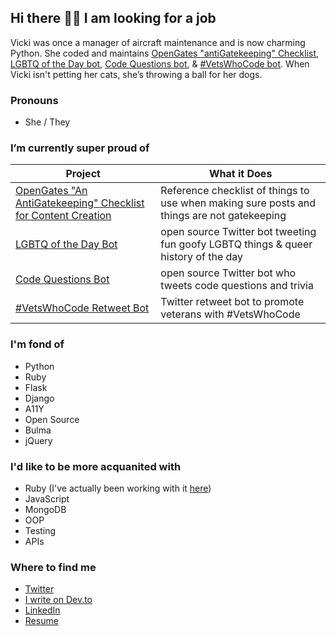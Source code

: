 ## Hi there 👋🏻 I am looking for a job

<!--
**VickiLanger/VickiLanger** is a ✨ _special_ ✨ repository because its `README.md` (this file) appears on your GitHub profile.

Here are some ideas to get you started:

- 🔭 I’m currently working on ...
- 🌱 I’m currently learning ...
- 👯 I’m looking to collaborate on ...
- 🤔 I’m looking for help with ...
- 💬 Ask me about ...
- 📫 How to reach me: ...
- 😄 Pronouns: ...
- ⚡ Fun fact: ...
-->

Vicki was once a manager of aircraft maintenance and is now charming Python. She coded and maintains [OpenGates "antiGatekeeping" Checklist](https://vickilanger.github.io/OpenGates/), [LGBTQ of the Day bot](https://twitter.com/@LGBTQotd), [Code Questions bot](https://twitter.com/CodeQBot), & [#VetsWhoCode bot](https://twitter.com/VetsWhoCodeBot). When Vicki isn't petting her cats, she’s throwing a ball for her dogs.

### Pronouns
- She / They

### I’m currently super proud of 
| Project | What it Does |
|-------------------------------------------------------------------------|--------------------------------------------------|
| [OpenGates "An AntiGatekeeping" Checklist for Content Creation](https://github.com/VickiLanger/OpenGates) | Reference checklist of things to use when making sure posts and things are not gatekeeping |
| [LGBTQ of the Day Bot](https://github.com/VickiLanger/Queer-of-the-day-bot) | open source Twitter bot tweeting fun goofy LGBTQ things & queer history of the day |
| [Code Questions Bot](https://github.com/VickiLanger/code-questions-bot) | open source Twitter bot who tweets code questions and trivia |
| [#VetsWhoCode Retweet Bot](https://github.com/VickiLanger/VetsWhoCode-Retweet-Bot) | Twitter retweet bot to promote veterans with #VetsWhoCode |


### I'm fond of
- Python
- Ruby
- Flask
- Django
- A11Y
- Open Source
- Bulma
- jQuery

### I'd like to be more acquanited with
- Ruby (I've actually been working with it [here](https://github.com/VickiLanger/Advent-of-Code-2020/))
- JavaScript
- MongoDB
- OOP
- Testing
- APIs

### Where to find me
- [Twitter](https://twitter.com/vicki_langer)
- [I write on Dev.to](https://dev.to/vickilanger)
- [LinkedIn](https://linkedin.com/in/vickilanger)
- [Resume](https://registry.jsonresume.org/VickiLanger)
